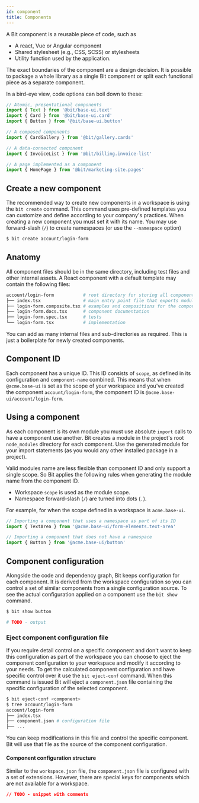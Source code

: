 ```yaml
---
id: component
title: Components
---
```


A Bit component is a reusable piece of code, such as

- A react, Vue or Angular component
- Shared stylesheet (e.g., CSS, SCSS) or stylesheets
- Utility function used by the application.

The exact boundaries of the component are a design decision. It is possible to package a whole library as a single Bit component or split each functional piece as a separate component.

In a bird-eye view, code options can boil down to these:

```typescript
// Atomic, presentational components
import { Text } from '@bit/base-ui.text'
import { Card } from '@bit/base-ui.card'
import { Button } from '@bit/base-ui.button'

// A composed components
import { CardGallery } from '@bit/gallery.cards'

// A data-connected component
import { InvoiceList } from '@bit/billing.invoice-list'

// A page implemented as a component
import { HomePage } from '@bit/marketing-site.pages'
```

## Create a new component

The recommended way to create new components in a workspace is using the `bit create` command. This command uses pre-defined templates you can customize and define according to your company's practices. When creating a new component you must set it with its name. You may use forward-slash (`/`) to create namespaces (or use the `--namespace` option)

```sh
$ bit create account/login-form
```

## Anatomy

All component files should be in the same directory, including test files and other internal assets. A React component with a default template may contain the following files:

```sh
account/login-form           # root directory for storing all component files
├── index.tsx                # main entry point file that exports modules to import
├── login-form.composite.tsx # examples and compositions for the component
├── login-form.docs.tsx      # component documentation
├── login-form.spec.tsx      # tests
└── login-form.tsx           # implementation
```

You can add as many internal files and sub-directories as required. This is just a boilerplate for newly created components.

## Component ID

Each component has a unique ID. This ID consists of `scope`, as defined in its configuration and `component-name` combined. This means that when `@acme.base-ui` is set as the scope of your workspace and you've created the component `account/login-form`, the component ID is `@acme.base-ui/account/login-form`.

## Using a component

As each component is its own module you must use absolute `import` calls to have a component use another. Bit creates a module in the project's root `node_modules` directory for each component. Use the generated module for your import statements (as you would any other installed package in a project).

Valid modules name are less flexible than component ID and only support a single scope. So Bit applies the following rules when generating the module name from the component ID.

- Workspace `scope` is used as the module scope.
- Namespace forward-slash (`/`) are turned into dots (`.`).

For example, for when the scope defined in a workspace is `acme.base-ui`.

```typescript
// Importing a component that uses a namespace as part of its ID
import { TextArea } from '@acme.base-ui/form-elements.text-area'

// Importing a component that does not have a namespace
import { Button } from '@acme.base-ui/button'
```

## Component configuration

Alongside the code and dependency graph, Bit keeps configuration for each component. It is derived from the workspace configuration so you can control a set of similar components from a single configuration source. To see the actual configuration applied on a component use the `bit show` command.

```sh
$ bit show button

# TODO - output
```

### Eject component configuration file

If you require detail control on a specific component and don't want to keep this configuration as part of the workspace you can choose to eject the component configuration to your workspace and modify it according to your needs.
To get the calculated component configuration and have specific control over it use the `bit eject-conf` command. When this command is issued Bit will eject a `component.json` file containing the specific configuration of the selected component.

```sh
$ bit eject-conf <component>
$ tree account/login-form
account/login-form
├── index.tsx
├── component.json # configuration file
├── ...
```

You can keep modifications in this file and control the specific component. Bit will use that file as the source of the component configuration.

#### Component configuration structure

Similar to the `workspace.json` file, the `component.json` file is configured with a set of extensions. However, there are special keys for components which are not available for a workspace.

```json
// TODO - snippet with comments
```
